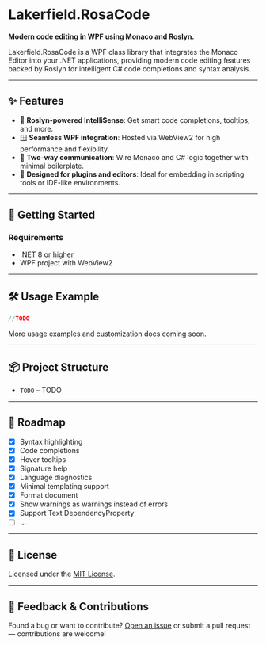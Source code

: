 # Lakerfield.RosaCode

**Modern code editing in WPF using Monaco and Roslyn.**

Lakerfield.RosaCode is a WPF class library that integrates the Monaco Editor into your .NET applications, providing modern code editing features backed by Roslyn for intelligent C# code completions and syntax analysis.

---

## ✨ Features

- 🧠 **Roslyn-powered IntelliSense**: Get smart code completions, tooltips, and more.
- 🪟 **Seamless WPF integration**: Hosted via WebView2 for high performance and flexibility.
- 🧩 **Two-way communication**: Wire Monaco and C# logic together with minimal boilerplate.
- 🎯 **Designed for plugins and editors**: Ideal for embedding in scripting tools or IDE-like environments.

---

## 🚀 Getting Started

### Requirements

- .NET 8 or higher
- WPF project with WebView2

---

## 🛠️ Usage Example

```csharp
//TODO
```

More usage examples and customization docs coming soon.

---

## 📦 Project Structure

- `TODO` – TODO

---

## 🧪 Roadmap

- [x] Syntax highlighting
- [x] Code completions
- [x] Hover tooltips
- [x] Signature help
- [x] Language diagnostics
- [x] Minimal templating support
- [x] Format document
- [x] Show warnings as warnings instead of errors
- [x] Support Text DependencyProperty
- [ ] ...

---

## 📄 License

Licensed under the [MIT License](LICENSE).

---

## 💬 Feedback & Contributions

Found a bug or want to contribute? [Open an issue](https://github.com/lakerfield/rosacode/issues) or submit a pull request — contributions are welcome!
